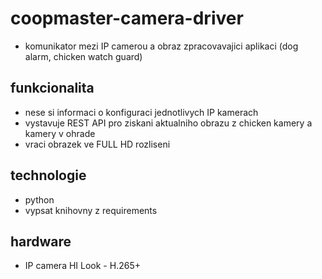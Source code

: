 # coopmaster-camera-driver
- komunikator mezi IP camerou a obraz zpracovavajici aplikaci (dog alarm, chicken watch guard)

## funkcionalita
- nese si informaci o konfiguraci jednotlivych IP kamerach
- vystavuje REST API pro ziskani aktualniho obrazu z chicken kamery a kamery v ohrade 
- vraci obrazek ve FULL HD rozliseni  

## technologie
- python
- vypsat knihovny z requirements

## hardware
- IP camera HI Look  - H.265+